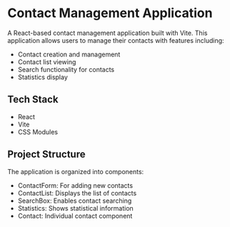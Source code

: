# Contact Management Application

A React-based contact management application built with Vite. This application allows users to manage their contacts with features including:

- Contact creation and management
- Contact list viewing
- Search functionality for contacts
- Statistics display

## Tech Stack

- React
- Vite
- CSS Modules

## Project Structure

The application is organized into components:

- ContactForm: For adding new contacts
- ContactList: Displays the list of contacts
- SearchBox: Enables contact searching
- Statistics: Shows statistical information
- Contact: Individual contact component
